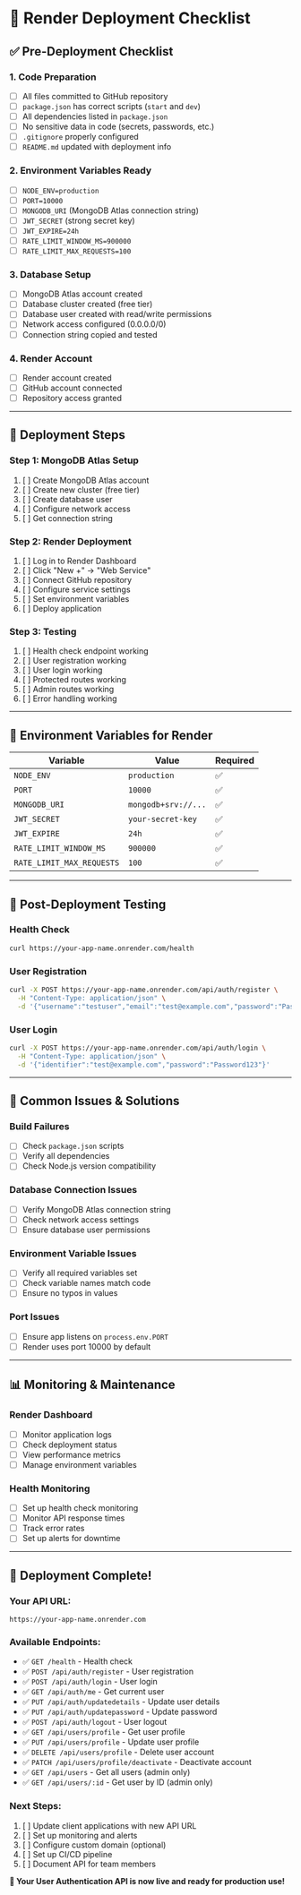 # 🚀 Render Deployment Checklist

## ✅ **Pre-Deployment Checklist**

### **1. Code Preparation**
- [ ] All files committed to GitHub repository
- [ ] `package.json` has correct scripts (`start` and `dev`)
- [ ] All dependencies listed in `package.json`
- [ ] No sensitive data in code (secrets, passwords, etc.)
- [ ] `.gitignore` properly configured
- [ ] `README.md` updated with deployment info

### **2. Environment Variables Ready**
- [ ] `NODE_ENV=production`
- [ ] `PORT=10000`
- [ ] `MONGODB_URI` (MongoDB Atlas connection string)
- [ ] `JWT_SECRET` (strong secret key)
- [ ] `JWT_EXPIRE=24h`
- [ ] `RATE_LIMIT_WINDOW_MS=900000`
- [ ] `RATE_LIMIT_MAX_REQUESTS=100`

### **3. Database Setup**
- [ ] MongoDB Atlas account created
- [ ] Database cluster created (free tier)
- [ ] Database user created with read/write permissions
- [ ] Network access configured (0.0.0.0/0)
- [ ] Connection string copied and tested

### **4. Render Account**
- [ ] Render account created
- [ ] GitHub account connected
- [ ] Repository access granted

---

## 🚀 **Deployment Steps**

### **Step 1: MongoDB Atlas Setup**
1. [ ] Create MongoDB Atlas account
2. [ ] Create new cluster (free tier)
3. [ ] Create database user
4. [ ] Configure network access
5. [ ] Get connection string

### **Step 2: Render Deployment**
1. [ ] Log in to Render Dashboard
2. [ ] Click "New +" → "Web Service"
3. [ ] Connect GitHub repository
4. [ ] Configure service settings
5. [ ] Set environment variables
6. [ ] Deploy application

### **Step 3: Testing**
1. [ ] Health check endpoint working
2. [ ] User registration working
3. [ ] User login working
4. [ ] Protected routes working
5. [ ] Admin routes working
6. [ ] Error handling working

---

## 🔧 **Environment Variables for Render**

| Variable | Value | Required |
|----------|-------|----------|
| `NODE_ENV` | `production` | ✅ |
| `PORT` | `10000` | ✅ |
| `MONGODB_URI` | `mongodb+srv://...` | ✅ |
| `JWT_SECRET` | `your-secret-key` | ✅ |
| `JWT_EXPIRE` | `24h` | ✅ |
| `RATE_LIMIT_WINDOW_MS` | `900000` | ✅ |
| `RATE_LIMIT_MAX_REQUESTS` | `100` | ✅ |

---

## 🧪 **Post-Deployment Testing**

### **Health Check**
```bash
curl https://your-app-name.onrender.com/health
```

### **User Registration**
```bash
curl -X POST https://your-app-name.onrender.com/api/auth/register \
  -H "Content-Type: application/json" \
  -d '{"username":"testuser","email":"test@example.com","password":"Password123","firstName":"Test","lastName":"User"}'
```

### **User Login**
```bash
curl -X POST https://your-app-name.onrender.com/api/auth/login \
  -H "Content-Type: application/json" \
  -d '{"identifier":"test@example.com","password":"Password123"}'
```

---

## 🚨 **Common Issues & Solutions**

### **Build Failures**
- [ ] Check `package.json` scripts
- [ ] Verify all dependencies
- [ ] Check Node.js version compatibility

### **Database Connection Issues**
- [ ] Verify MongoDB Atlas connection string
- [ ] Check network access settings
- [ ] Ensure database user permissions

### **Environment Variable Issues**
- [ ] Verify all required variables set
- [ ] Check variable names match code
- [ ] Ensure no typos in values

### **Port Issues**
- [ ] Ensure app listens on `process.env.PORT`
- [ ] Render uses port 10000 by default

---

## 📊 **Monitoring & Maintenance**

### **Render Dashboard**
- [ ] Monitor application logs
- [ ] Check deployment status
- [ ] View performance metrics
- [ ] Manage environment variables

### **Health Monitoring**
- [ ] Set up health check monitoring
- [ ] Monitor API response times
- [ ] Track error rates
- [ ] Set up alerts for downtime

---

## 🎉 **Deployment Complete!**

### **Your API URL:**
`https://your-app-name.onrender.com`

### **Available Endpoints:**
- ✅ `GET /health` - Health check
- ✅ `POST /api/auth/register` - User registration
- ✅ `POST /api/auth/login` - User login
- ✅ `GET /api/auth/me` - Get current user
- ✅ `PUT /api/auth/updatedetails` - Update user details
- ✅ `PUT /api/auth/updatepassword` - Update password
- ✅ `POST /api/auth/logout` - User logout
- ✅ `GET /api/users/profile` - Get user profile
- ✅ `PUT /api/users/profile` - Update user profile
- ✅ `DELETE /api/users/profile` - Delete user account
- ✅ `PATCH /api/users/profile/deactivate` - Deactivate account
- ✅ `GET /api/users` - Get all users (admin only)
- ✅ `GET /api/users/:id` - Get user by ID (admin only)

### **Next Steps:**
1. [ ] Update client applications with new API URL
2. [ ] Set up monitoring and alerts
3. [ ] Configure custom domain (optional)
4. [ ] Set up CI/CD pipeline
5. [ ] Document API for team members

**🎯 Your User Authentication API is now live and ready for production use!** 